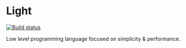 # Light

[![Build status](https://ci.appveyor.com/api/projects/status/nnfusmdujqft9xr4?svg=true)](https://ci.appveyor.com/project/hakudoshi23/light)

Low level programming language focused on simplicity & performance.

